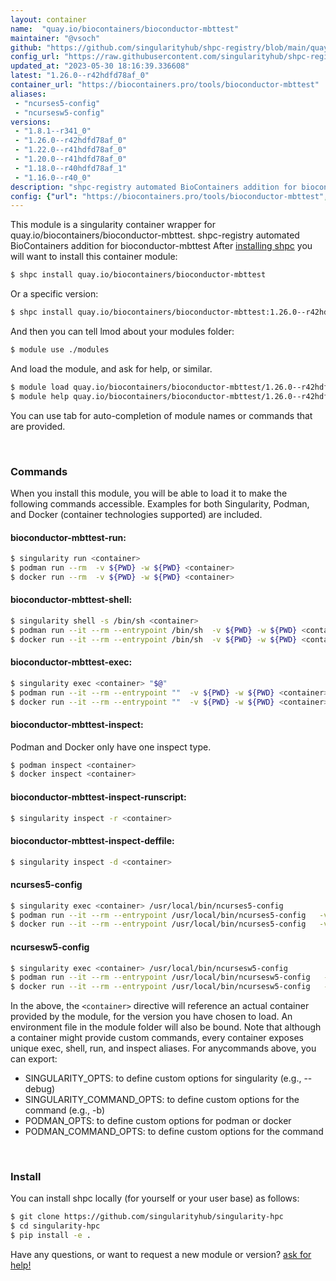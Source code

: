 ```yaml
---
layout: container
name:  "quay.io/biocontainers/bioconductor-mbttest"
maintainer: "@vsoch"
github: "https://github.com/singularityhub/shpc-registry/blob/main/quay.io/biocontainers/bioconductor-mbttest/container.yaml"
config_url: "https://raw.githubusercontent.com/singularityhub/shpc-registry/main/quay.io/biocontainers/bioconductor-mbttest/container.yaml"
updated_at: "2023-05-30 18:16:39.336608"
latest: "1.26.0--r42hdfd78af_0"
container_url: "https://biocontainers.pro/tools/bioconductor-mbttest"
aliases:
 - "ncurses5-config"
 - "ncursesw5-config"
versions:
 - "1.8.1--r341_0"
 - "1.26.0--r42hdfd78af_0"
 - "1.22.0--r41hdfd78af_0"
 - "1.20.0--r41hdfd78af_0"
 - "1.18.0--r40hdfd78af_1"
 - "1.16.0--r40_0"
description: "shpc-registry automated BioContainers addition for bioconductor-mbttest"
config: {"url": "https://biocontainers.pro/tools/bioconductor-mbttest", "maintainer": "@vsoch", "description": "shpc-registry automated BioContainers addition for bioconductor-mbttest", "latest": {"1.26.0--r42hdfd78af_0": "sha256:bd1618b9b95215f687974ce3142e4eb308fe2516982f4920208d27026f10d18a"}, "tags": {"1.8.1--r341_0": "sha256:e0ed3521f7cc010fa1b99aedc6e2ef41c675f1a325f9df8442a0a2beb1ab8b83", "1.26.0--r42hdfd78af_0": "sha256:bd1618b9b95215f687974ce3142e4eb308fe2516982f4920208d27026f10d18a", "1.22.0--r41hdfd78af_0": "sha256:778dd5c6ec26e735bcb07e19e3782527785a5b66a8249feed72564b695edb37e", "1.20.0--r41hdfd78af_0": "sha256:c4654fde0e783a55061ec52c3bc7da5719afb2814ab296c8fba433440ac94e12", "1.18.0--r40hdfd78af_1": "sha256:2ed3528024cee28ce84b664648911234f7129bf5735957b614089d50f45e6b8d", "1.16.0--r40_0": "sha256:3676ba61703515dc0dc4759ee810eaecd799cd523e5a29e541fcf8a5b98e092f"}, "docker": "quay.io/biocontainers/bioconductor-mbttest", "aliases": {"ncurses5-config": "/usr/local/bin/ncurses5-config", "ncursesw5-config": "/usr/local/bin/ncursesw5-config"}}
---
```


This module is a singularity container wrapper for quay.io/biocontainers/bioconductor-mbttest.
shpc-registry automated BioContainers addition for bioconductor-mbttest
After [installing shpc](#install) you will want to install this container module:


```bash
$ shpc install quay.io/biocontainers/bioconductor-mbttest
```

Or a specific version:

```bash
$ shpc install quay.io/biocontainers/bioconductor-mbttest:1.26.0--r42hdfd78af_0
```

And then you can tell lmod about your modules folder:

```bash
$ module use ./modules
```

And load the module, and ask for help, or similar.

```bash
$ module load quay.io/biocontainers/bioconductor-mbttest/1.26.0--r42hdfd78af_0
$ module help quay.io/biocontainers/bioconductor-mbttest/1.26.0--r42hdfd78af_0
```

You can use tab for auto-completion of module names or commands that are provided.

<br>

### Commands

When you install this module, you will be able to load it to make the following commands accessible.
Examples for both Singularity, Podman, and Docker (container technologies supported) are included.

#### bioconductor-mbttest-run:

```bash
$ singularity run <container>
$ podman run --rm  -v ${PWD} -w ${PWD} <container>
$ docker run --rm  -v ${PWD} -w ${PWD} <container>
```

#### bioconductor-mbttest-shell:

```bash
$ singularity shell -s /bin/sh <container>
$ podman run --it --rm --entrypoint /bin/sh  -v ${PWD} -w ${PWD} <container>
$ docker run --it --rm --entrypoint /bin/sh  -v ${PWD} -w ${PWD} <container>
```

#### bioconductor-mbttest-exec:

```bash
$ singularity exec <container> "$@"
$ podman run --it --rm --entrypoint ""  -v ${PWD} -w ${PWD} <container> "$@"
$ docker run --it --rm --entrypoint ""  -v ${PWD} -w ${PWD} <container> "$@"
```

#### bioconductor-mbttest-inspect:

Podman and Docker only have one inspect type.

```bash
$ podman inspect <container>
$ docker inspect <container>
```

#### bioconductor-mbttest-inspect-runscript:

```bash
$ singularity inspect -r <container>
```

#### bioconductor-mbttest-inspect-deffile:

```bash
$ singularity inspect -d <container>
```


#### ncurses5-config

```bash
$ singularity exec <container> /usr/local/bin/ncurses5-config
$ podman run --it --rm --entrypoint /usr/local/bin/ncurses5-config   -v ${PWD} -w ${PWD} <container> -c " $@"
$ docker run --it --rm --entrypoint /usr/local/bin/ncurses5-config   -v ${PWD} -w ${PWD} <container> -c " $@"
```


#### ncursesw5-config

```bash
$ singularity exec <container> /usr/local/bin/ncursesw5-config
$ podman run --it --rm --entrypoint /usr/local/bin/ncursesw5-config   -v ${PWD} -w ${PWD} <container> -c " $@"
$ docker run --it --rm --entrypoint /usr/local/bin/ncursesw5-config   -v ${PWD} -w ${PWD} <container> -c " $@"
```



In the above, the `<container>` directive will reference an actual container provided
by the module, for the version you have chosen to load. An environment file in the
module folder will also be bound. Note that although a container
might provide custom commands, every container exposes unique exec, shell, run, and
inspect aliases. For anycommands above, you can export:

 - SINGULARITY_OPTS: to define custom options for singularity (e.g., --debug)
 - SINGULARITY_COMMAND_OPTS: to define custom options for the command (e.g., -b)
 - PODMAN_OPTS: to define custom options for podman or docker
 - PODMAN_COMMAND_OPTS: to define custom options for the command

<br>

### Install

You can install shpc locally (for yourself or your user base) as follows:

```bash
$ git clone https://github.com/singularityhub/singularity-hpc
$ cd singularity-hpc
$ pip install -e .
```

Have any questions, or want to request a new module or version? [ask for help!](https://github.com/singularityhub/singularity-hpc/issues)